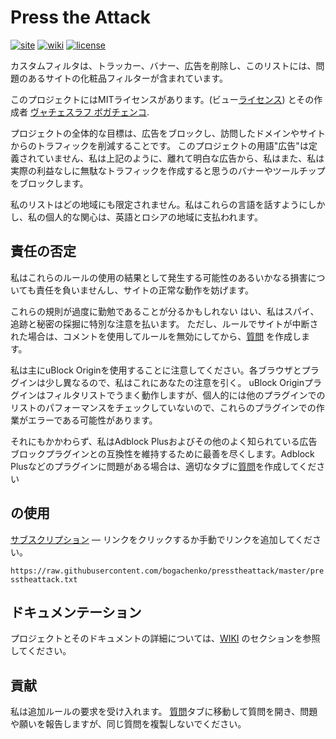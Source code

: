 <!--
This file is part of the Press the Attack project,
Copyright (c) 2018 Bogachenko Vyacheslav

Press the Attack is a free project: you can distribute it and/or modify
it in accordance with the MIT license published by the Massachusetts Institute of Technology.

The Press the Attack project is distributed in the hope that it will be useful,
and is provided "AS IS", WITHOUT ANY WARRANTY, EXPRESSLY EXPRESSED OR IMPLIED.
WE ARE NOT RESPONSIBLE FOR ANY DAMAGES DUE TO THE USE OF THIS PROJECT OR ITS PARTS.
For more information, see the MIT license.

Author: Bogachenko Vyacheslav <https://github.com/bogachenko>
Email: bogachenkove@gmail.com
Github: https://github.com/bogachenko/presstheattack/
Last modified: 27 November 2018
License: MIT <https://github.com/bogachenko/presstheattack/blob/master/LICENSE.md>
Problem reports: https://github.com/bogachenko/presstheattack/issues
Title: README.ja-JP.md
URL: https://raw.githubusercontent.com/bogachenko/presstheattack/master/README.ja-JP.md
Wiki: https://github.com/bogachenko/presstheattack/wiki

Download the entire Press the Attack project at https://github.com/bogachenko/presstheattack/archive/master.zip -->

# Press the Attack
[![site](https://img.shields.io/badge/site-up-%233fb912.svg)](https://bogachenko.github.io/presstheattack/)
[![wiki](https://img.shields.io/badge/wiki-up-%233fb912.svg)](https://github.com/bogachenko/presstheattack/wiki)
[![license](https://img.shields.io/badge/license-MIT-%233fb912.svg)](https://raw.githubusercontent.com/bogachenko/presstheattack/master/LICENSE.md)

カスタムフィルタは、トラッカー、バナー、広告を削除し、このリストには、問題のあるサイトの化粧品フィルターが含まれています。

このプロジェクトにはMITライセンスがあります。(ビュー[ライセンス](https://raw.githubusercontent.com/bogachenko/presstheattack/master/LICENSE.md)) とその作成者 [ヴャチェスラフ ボガチェンコ](https://github.com/bogachenko).

プロジェクトの全体的な目標は、広告をブロックし、訪問したドメインやサイトからのトラフィックを削減することです。
このプロジェクトの用語"広告"は定義されていません、私は上記のように、離れて明白な広告から、私はまた、私は実際の利益なしに無駄なトラフィックを作成すると思うのバナーやツールチップをブロックします。

私のリストはどの地域にも限定されません。私はこれらの言語を話すようにしかし、私の個人的な関心は、英語とロシアの地域に支払われます。

## 責任の否定

私はこれらのルールの使用の結果として発生する可能性のあるいかなる損害についても責任を負いませんし、サイトの正常な動作を妨げます。

これらの規則が過度に勤勉であることが分るかもしれない はい、私はスパイ、追跡と秘密の採掘に特別な注意を払います。
ただし、ルールでサイトが中断された場合は、コメントを使用してルールを無効にしてから、[質問](https://github.com/bogachenko/presstheattack/issues) を作成します。

私は主にuBlock Originを使用することに注意してください。各ブラウザとプラグインは少し異なるので、私はこれにあなたの注意を引く。
uBlock Originプラグインはフィルタリストでうまく動作しますが、個人的には他のプラグインでのリストのパフォーマンスをチェックしていないので、これらのプラグインでの作業がエラーである可能性があります。

それにもかかわらず、私はAdblock Plusおよびその他のよく知られている広告ブロックプラグインとの互換性を維持するために最善を尽くします。Adblock Plusなどのプラグインに問題がある場合は、適切なタブに[質問](https://github.com/bogachenko/presstheattack/issues)を作成してください

## の使用

[サブスクリプション](https://subscribe.adblockplus.org/?location=https%3A%2F%2Fraw.githubusercontent.com%2Fbogachenko%2Fpresstheattack%2Fmaster%2Fpresstheattack.txt&title=Press%20the%20Attack) — リンクをクリックするか手動でリンクを追加してください。

`https://raw.githubusercontent.com/bogachenko/presstheattack/master/presstheattack.txt`

## ドキュメンテーション

プロジェクトとそのドキュメントの詳細については、[WIKI](https://github.com/bogachenko/presstheattack/wiki) のセクションを参照してください。

## 貢献

私は追加ルールの要求を受け入れます。 [質問](https://github.com/bogachenko/presstheattack/issues)タブに移動して質問を開き、問題や願いを報告しますが、同じ質問を複製しないでください。
